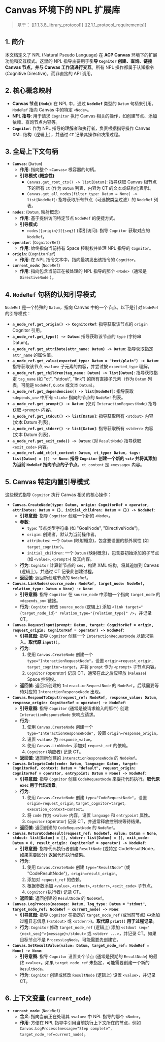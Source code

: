 # Canvas 环境下的 NPL 扩展库

> 基于： [[1.1.3.8_library_protocol]] [[2.1.1_protocol_requirements]]

## 1. 简介

本文档定义了 NPL (Natural Pseudo Language) 在 **ACP Canvas** 环境下的扩展功能和交互模式。这里的 NPL 指导主要用于**引导 `Cognitor` 创建、查询、链接 Canvas 节点，并与 Canvas 工作流进行交互**。所有 NPL 操作都属于认知指令 (Cognitive Directive)，而非直接的 API 调用。

## 2. 核心概念映射

* **Canvas 节点 (`Node`)**: 在 NPL 中，通过 **`NodeRef`** 类型的 `Datum` 句柄来引用。`NodeRef` 指向 Canvas 中的特定 `<Node>`。
* **NPL 指导**: 用于请求 `Cognitor` 执行 Canvas 相关的操作，如创建节点、添加依赖、查询节点内容等。
* **`Cognitor`**: 作为 NPL 指导的理解者和执行者，负责根据指导操作 Canvas XML 结构（逻辑上），并通过 `CT` 记录其操作和决策过程。

## 3. 全局上下文句柄

* **`Canvas`**: (`Datum`)
    * **作用**: 指向整个 `<Canvas>` 根容器的句柄。
    * **引导模式 (概念性)**:
        * `Canvas.get_root_cts() -> list[Datum]`: 指导获取 Canvas 根节点下的所有 `ct` (作为 `Datum` 列表，内容为 CT 的文本或结构化表示)。
        * `Canvas.get_all_nodes(filter_type: Datum = None) -> list[NodeRef]`: 指导获取所有节点（可选按类型过滤）的 `NodeRef` 列表。
* **`nodes`**: (`Datum`, 映射概念)
    * **作用**: 基于提供访问特定节点 `NodeRef` 的便捷方式。
    * **引导模式**:
        * `nodes[{origin}][{seq}]` (索引访问): 指导 `Cognitor` 获取对应的 `NodeRef`。
* **`operator`**: (`CognitorRef`)
    * **作用**: 始终指向当前持有 Space 控制权并处理 NPL 指导的 `Cognitor`。
* **`origin`**: (`CognitorRef`)
    * **作用**: 在 NPL 指令文本中，指向最初发出该指令的 `Cognitor`。
* **`current_node`**: (`NodeRef`)
    * **作用**: 指向包含当前正在被处理的 NPL 指导的那个 `<Node>`（通常是 `DirectiveNode` ）。

## 4. `NodeRef` 句柄的认知引导模式

`NodeRef` 是一个特殊的 `Datum`，指向 Canvas 中的一个节点。以下是针对 `NodeRef` 的引导模式：

* **`a_node_ref.get_origin() -> CognitorRef`**: 指导获取该节点的 `origin` Cognitor 引用。
* **`a_node_ref.get_type() -> Datum`**: 指导获取该节点的 `type` (字符串 Datum)。
* **`a_node_ref.get_attribute(attr_name: Datum) -> Datum`**: 指导获取指定 `attr_name` 的属性值。
* **`a_node_ref.get_value(expected_type: Datum = "text/plain") -> Datum`**: 指导获取该节点 `<value>` 子元素的内容，并尝试按 `expected_type` 理解。
* **`a_node_ref.get_children(tag_name: Datum) -> list[Datum]`**: 指导获取指定 `tag_name` (如 "ct", "stdout", "link") 的所有直接子元素（作为 `Datum` 列表，可能是 `NodeRef`, `Quote` 或文本 `Datum`）。
* **`a_node_ref.get_dependencies() -> list[NodeRef]`**: 指导获取 `<depends_on>` 中所有 `<link>` 指向的节点的 `NodeRef` 列表。
* **`a_node_ref.get_prompt() -> Datum`**: (仅对 `InteractionRequestNode`) 指导获取 `<prompt>` 内容。
* **`a_node_ref.get_stdout() -> list[Datum]`**: 指导获取所有 `<stdout>` 内容 (文本 Datum 列表)。
* **`a_node_ref.get_stderr() -> list[Datum]`**: 指导获取所有 `<stderr>` 内容 (文本 Datum 列表)。
* **`a_node_ref.get_exit_code() -> Datum`**: (对 `ResultNode`) 指导获取 `<exit_code>` 内容。
* **`a_node_ref.add_ct(ct_content: Datum, ct_type: Datum, tags: list[Datum] = []) -> None`**: **指导 `Cognitor` 创建一个新的 `<ct>` 并将其添加为当前 `NodeRef` 指向节点的子节点**。`ct_content` 是 `<message>` 内容。

## 5. Canvas 特定内置引导模式

这些模式指导 `Cognitor` 执行 Canvas 相关的核心操作：

* **`Canvas.CreateNode(type: Datum, origin: CognitorRef = operator, attributes: Datum = {}, initial_children: Datum = {}) -> NodeRef`**:
    * **引导意图**: 指导 `Cognitor` 创建一个新的 `<Node>`。
    * **参数**:
        * `type`: 节点类型字符串 (如 "GoalNode", "DirectiveNode")。
        * `origin`: 创建者，默认为当前操作者。
        * `attributes`: 一个 `Datum` (映射概念)，包含要设置的额外属性 (如 `target_cognitor`)。
        * `initial_children`: 一个 `Datum` (映射概念)，包含要初始添加的子节点 (如 `<value>`, `<prompt>`) 及其内容。
    * **行为**: `Cognitor` 计算新节点的 `seq`，构建 XML 结构，将其追加到 Canvas (逻辑上)，并通过 CT 记录此创建过程。
    * **返回值**: 返回新创建节点的 `NodeRef`。
* **`Canvas.LinkNodes(source_node: NodeRef, target_node: NodeRef, relation_type: Datum = None) -> None`**:
    * **引导意图**: 指导 `Cognitor` 在 `source_node` 中添加一个指向 `target_node` 的 `<depends_on>` 链接。
    * **行为**: `Cognitor` 修改 `source_node` (逻辑上) 添加 `<link target="{target_node_id}" relation_type="{relation_type}" />`，并记录 CT。
* **`Canvas.RequestInput(prompt: Datum, target: CognitorRef = origin, request_origin: CognitorRef = operator) -> NodeRef`**:
    * **引导意图**: 指导 `Cognitor` 创建一个 `InteractionRequestNode` 以请求输入。**取代原 `input()`**。
    * **行为**:
        1.  使用 `Canvas.CreateNode` 创建一个 `type="InteractionRequestNode"`，设置 `origin=request_origin`, `target_cognitor=target`，并将 `prompt` 作为 `<prompt>` 子节点内容。
        2.  `Cognitor` (operator) 记录 CT，通常在此之后应释放 (`Release`) Space 控制权。
    * **返回值**: 返回新创建的 `InteractionRequestNode` 的 `NodeRef`。后续需要等待对应的 `InteractionResponseNode` 出现。
* **`Canvas.RespondToInput(request_ref: NodeRef, response_value: Datum, response_origin: CognitorRef = operator) -> NodeRef`**:
    * **引导意图**: 指导 `Cognitor` (通常是被请求输入的那个) 创建 `InteractionResponseNode` 来响应请求。
    * **行为**:
        1.  使用 `Canvas.CreateNode` 创建一个 `type="InteractionResponseNode"`，设置 `origin=response_origin`。
        2.  设置 `<value>` 为 `response_value`。
        3.  使用 `Canvas.LinkNodes` 添加对 `request_ref` 的依赖。
        4.  `Cognitor` (响应者) 记录 CT。
    * **返回值**: 返回新创建的 `InteractionResponseNode` 的 `NodeRef`。
* **`Canvas.DelegateCode(code: Datum, language: Datum, target: CognitorRef, context: Datum = "default", request_origin: CognitorRef = operator, entrypoint: Datum = None) -> NodeRef`**:
    * **引导意图**: 指导 `Cognitor` 创建 `CodeRequestNode` 来委托代码执行。**取代原 `exec` 用于代码场景**。
    * **行为**:
        1.  使用 `Canvas.CreateNode` 创建 `type="CodeRequestNode"`，设置 `origin=request_origin`, `target_cognitor=target`, `execution_context=context`。
        2.  将 `code` 作为 `<value>` 内容，设置 `language` 和 `entrypoint` 属性。
        3.  `Cognitor` (operator) 记录 CT，并通常释放控制权等待结果。
    * **返回值**: 返回创建的 `CodeRequestNode` 的 `NodeRef`。
* **`Canvas.ReturnCodeResult(request_ref: NodeRef, value: Datum = None, stdout: list[Datum] = [], stderr: list[Datum] = [], exit_code: Datum = 0, result_origin: CognitorRef = operator) -> NodeRef`**:
    * **引导意图**: 指导代码执行者创建 `ResultNode` (或特定 CodeResultNode，如果需要区分) 返回代码执行结果。
    * **行为**:
        1.  使用 `Canvas.CreateNode` 创建 `type="ResultNode"` (或 "CodeResultNode")，`origin=result_origin`。
        2.  添加对 `request_ref` 的依赖。
        3.  根据参数添加 `<value>`, `<stdout>`, `<stderr>`, `<exit_code>` 子节点。
        4.  `Cognitor` (执行者) 记录 CT。
    * **返回值**: 返回创建的 `ResultNode` 的 `NodeRef`。
* **`Canvas.LogProcess(message: Datum, log_type: Datum = "stdout", target_node_ref: NodeRef = current_node) -> None`**:
    * **引导意图**: 指导 `Cognitor` 在指定的 `target_node_ref` (或当前节点) 中添加过程日志信息 (`<stdout>` 或 `<stderr>`)。**取代原 `print()` 用于过程记录**。
    * **行为**: `Cognitor` 修改 `target_node_ref` (逻辑上) 添加 `<stdout seq="{next_seq}">{message}</stdout>` 或 `<stderr ...>`，并记录 CT。如果目标节点不是 `ProcessLogNode`，可能需要先创建它。
* **`Canvas.SetResultValue(value: Datum, target_node_ref: NodeRef = None) -> None`**:
    * **引导意图**: 指导 `Cognitor` 设置某个节点 (通常是预期的 `ResultNode`) 的最终 `<value>`。如果 `target_node_ref` 未指定，可能需要创建一个新的 `ResultNode`。
    * **行为**: `Cognitor` 创建或修改 `ResultNode` (逻辑上) 设置 `<value>`，并记录 CT。

## 6. 上下文变量 (`current_node`)

* **`current_node`**: (`NodeRef`)
    * **含义**: 指向当前正在处理其 `<value>` 中 NPL 指导的那个 `<Node>`。
    * **作用**: 方便在 NPL 指导中引用当前执行上下文所在的节点，例如 `Canvas.LogProcess(message="Step complete", target_node_ref=current_node)`。